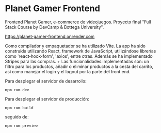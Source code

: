# Planet Gamer Frontend

Frontend Planet Gamer, e-commerce de videojuegos. Proyecto final "Full Stack Course by DevCamp & Bottega University".

<a href='https://planet-gamer-frontend.onrender.com'>https://planet-gamer-frontend.onrender.com</a>

Como compilador y empaquetador se ha utilizado Vite. 
La app ha sido construida utilizando React, framework de JavaScript, utilizándose librerías como 'react-hook-form', 'axios', entre otras. Además se ha implementado Stripes para las compras. +
Las funcionalidades implementadas son: un filtro para los productos, añadir o eliminar productos a la cesta del carrito, así como manejar el login y el logout por la parte del front end.

Para desplegar el servidor de desarrollo:
```
npm run dev
```

Para desplegar el servidor de producción:
```
npm run build
```
seguido de:
```
npm run preview
```
